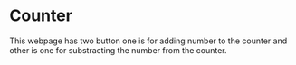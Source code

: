 # Counter
This webpage has two button one is for adding number to the counter and other is one for substracting the number from the counter.
